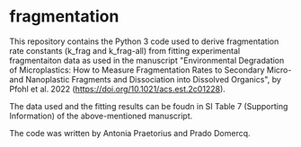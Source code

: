 # fragmentation

This repository contains the Python 3 code used to derive fragmentation rate constants (k_frag and k_frag-all) from fitting experimental fragmentaiton data as used in the manuscript "Environmental Degradation of Microplastics: How to Measure Fragmentation Rates to Secondary Micro- and Nanoplastic Fragments and Dissociation into Dissolved Organics", by Pfohl et al. 2022 (https://doi.org/10.1021/acs.est.2c01228). 

The data used and the fitting results can be foudn in SI Table 7 (Supporting Information) of the above-mentioned manuscript.

The code was written by Antonia Praetorius and Prado Domercq.
